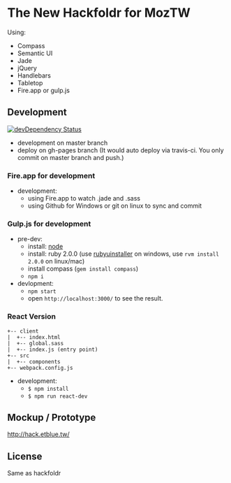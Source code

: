 The New Hackfoldr for MozTW
============

Using:

* Compass
* Semantic UI
* Jade
* jQuery
* Handlebars
* Tabletop
* Fire.app or gulp.js

Development
------------
[![devDependency Status](https://david-dm.org/hackfoldr/hackfoldr-2.0/dev-status.svg?style=flat-square)](https://david-dm.org/hackfoldr/hackfoldr-2.0#info=devDependencies)

* development on master branch
* deploy on gh-pages branch (It would auto deploy via travis-ci. You only commit on master branch and push.)

### Fire.app for development

* development:
    * using Fire.app to watch .jade and .sass
    * using Github for Windows or git on linux to sync and commit

### Gulp.js for development

* pre-dev:
    * install: [node](http://nodejs.org/)
    * install: ruby 2.0.0 (use [rubyuinstaller](http://rubyinstaller.org) on windows, use `rvm install 2.0.0` on linux/mac)
    * install compass (`gem install compass`)
    * `npm i`
* devlopment:
    * `npm start`
    * open `http://localhost:3000/` to see the result.


### React Version

```
+-- client
|  +-- index.html
|  +-- global.sass
|  +-- index.js (entry point)
+-- src
|  +-- components
+-- webpack.config.js
```

* development:
    * `$ npm install`
    * `$ npm run react-dev`

Mockup / Prototype
------------

http://hack.etblue.tw/

License
------------

Same as hackfoldr
